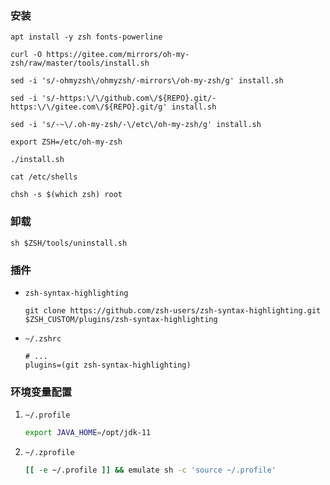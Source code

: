 ### 安装

```shell
apt install -y zsh fonts-powerline

curl -O https://gitee.com/mirrors/oh-my-zsh/raw/master/tools/install.sh

sed -i 's/-ohmyzsh\/ohmyzsh/-mirrors\/oh-my-zsh/g' install.sh

sed -i 's/-https:\/\/github.com\/${REPO}.git/-https:\/\/gitee.com\/${REPO}.git/g' install.sh

sed -i 's/-~\/.oh-my-zsh/-\/etc\/oh-my-zsh/g' install.sh

export ZSH=/etc/oh-my-zsh

./install.sh
```

```shell
cat /etc/shells

chsh -s $(which zsh) root
```

### 卸载

```shell
sh $ZSH/tools/uninstall.sh
```

### 插件

-   `zsh-syntax-highlighting`

    ```shell
    git clone https://github.com/zsh-users/zsh-syntax-highlighting.git $ZSH_CUSTOM/plugins/zsh-syntax-highlighting
    ```

-   `~/.zshrc`

    ```shell
    # ...
    plugins=(git zsh-syntax-highlighting)
    ```

### 环境变量配置

1. `~/.profile`

    ```sh
    export JAVA_HOME=/opt/jdk-11
    ```

2. `~/.zprofile`

    ```sh
    [[ -e ~/.profile ]] && emulate sh -c 'source ~/.profile'
    ```
